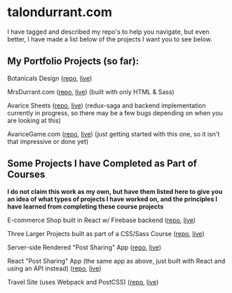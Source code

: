 # talondurrant.com

I have tagged and described my repo's to help you navigate, but even better, I have made a list below of the projects I want you to see below.

## My Portfolio Projects (so far):

Botanicals Design ([repo](https://github.com/botanicals/botanicalsdesign), [live](https://botanicalsdesign.netlify.app/))

MrsDurrant.com ([repo](https://github.com/talonmd/mrs-durrant), [live](https://mrsdurrant.com/)) (built with only HTML & Sass)

Avarice Sheets ([repo](https://github.com/avaricegame/avarice-sheets), [live](https://avarice-sheets.netlify.app/)) (redux-saga and backend implementation currently in progress, so there may be a few bugs depending on when you are looking at this)

AvariceGame.com ([repo](https://github.com/avaricegame/avarice-website), [live](https://avarice-website.vercel.app/)) (just getting started with this one, so it isn't that impressive or done yet)

## Some Projects I have Completed as Part of Courses

**I do not claim this work as my own, but have them listed here to give you an idea of what types of projects I have worked on, and the principles I have learned from completing these course projects**

E-commerce Shop built in React w/ Firebase backend ([repo](https://github.com/talonmd/react-ecommerce), [live](https://react-ecommerce-talon.herokuapp.com/))

Three Larger Projects built as part of a CSS/Sass Course ([repo](https://github.com/talonmd/css-sass-class), [live](https://talonmd.github.io/css-sass-class/))

Server-side Rendered "Post Sharing" App ([repo](https://github.com/talonmd/complex-node-app), [live](https://nodeexpressappforcourse.herokuapp.com/))

React "Post Sharing" App (the same app as above, just built with React and using an API instead) ([repo](https://github.com/talonmd/complex-react-app), [live](https://complex-react-app.netlify.app/))

Travel Site (uses Webpack and PostCSS) ([repo](https://github.com/talonmd/travel-site), [live](https://travel-site-project.netlify.app/))
